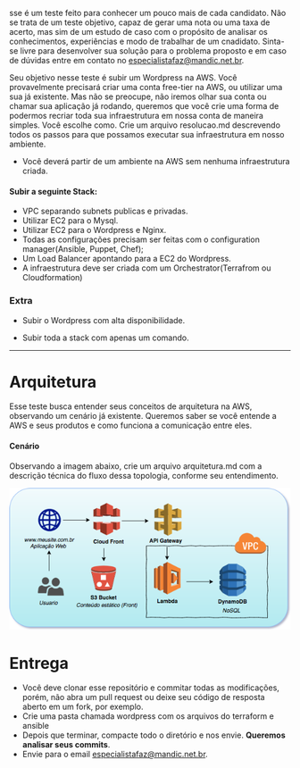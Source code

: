 sse é um teste feito para conhecer um  pouco mais de cada candidato. Não se trata de um teste objetivo, capaz de gerar uma nota ou uma taxa de acerto, mas sim de um estudo de caso com o propósito de analisar os conhecimentos, experiências e modo de trabalhar de um cnadidato. Sinta-se livre para desenvolver sua solução para o problema proposto e em caso de dúvidas entre em contato no especialistafaz@mandic.net.br.

Seu objetivo nesse teste é subir um Wordpress na AWS.
Você provavelmente precisará criar uma conta free-tier na AWS, ou utilizar uma sua já existente. Mas não se preocupe, não iremos olhar sua conta ou chamar sua aplicação já rodando, queremos que você crie uma forma de podermos recriar toda sua infraestrutura em nossa conta de maneira simples. Você escolhe como. Crie um arquivo resolucao.md descrevendo todos os passos para que possamos executar sua infraestrutura em nosso ambiente.

* Você deverá partir de um ambiente na AWS sem nenhuma infraestrutura criada.

#### Subir a seguinte Stack:

* VPC separando subnets publicas e privadas.
* Utilizar EC2 para o Mysql.
* Utilizar EC2 para o Wordpress e Nginx.
* Todas as configurações precisam ser feitas com o configuration manager(Ansible, Puppet, Chef);
* Um Load Balancer apontando para a EC2 do Wordpress.
* A infraestrutura deve ser criada com um Orchestrator(Terrafrom ou Cloudformation)

### Extra

* Subir o Wordpress com alta disponibilidade.

* Subir toda a stack com apenas um comando.

---------------------------

# Arquitetura

Esse teste busca entender seus conceitos de arquitetura na AWS, observando um cenário já existente. Queremos saber se você entende a AWS e seus produtos e como funciona a comunicação entre eles.

#### Cenário
Observando a imagem abaixo, crie um arquivo arquitetura.md com a descrição técnica do fluxo dessa topologia, conforme seu entendimento.

![Screenshot](flow.png)

# Entrega

* Você deve clonar esse repositório e commitar todas as modificações, porém, não abra um pull request ou deixe seu código de resposta aberto em um fork, por exemplo.
* Crie uma pasta chamada wordpress com os arquivos do terraform e ansible
* Depois que terminar, compacte todo o diretório e nos envie. **Queremos analisar seus commits**.
* Envie para o email especialistafaz@mandic.net.br.
